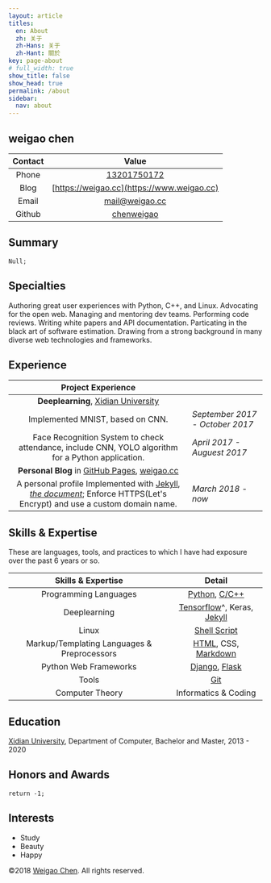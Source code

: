 ```yaml
---
layout: article
titles:
  en: About
  zh: 关于
  zh-Hans: 关于
  zh-Hant: 關於
key: page-about
# full_width: true
show_title: false
show_head: true
permalink: /about
sidebar:
  nav: about
---
```


weigao chen
-------------------------



| Contact |                    Value                    |
| :-----: | :-----------------------------------------: |
|  Phone  |      [13201750172](tel://13201750172)       |
|  Blog   | [https://weigao.cc](https://www.weigao.cc)  |
|  Email  |              <mail@weigao.cc>               |
| Github  | [chenweigao](https://github.com/chenweigao) |

Summary
--------

`Null;`


Specialties
-------

Authoring great user experiences with Python, C++, and Linux. Advocating for the open web. Managing and mentoring dev teams. Performing code reviews.
	Writing white papers and API documentation. Particating in the black art of software estimation. Drawing from a strong background in many diverse web technologies and frameworks.


Experience
-------

|                      Project Experience                      |                                  |
| :----------------------------------------------------------: | :------------------------------- |
| **Deeplearning**, [Xidian University](http://www.xidian.edu.cn/) |                                  |
|               Implemented MNIST, based on CNN.               | *September  2017 - October 2017* |
| Face Recognition System to check attendance, include CNN, YOLO algorithm for a Python application. | *April 2017 - Auguest 2017*      |
| **Personal Blog** in [GitHub Pages](https://pages.github.com/), [weigao.cc](http://weigao.cc) |                                  |
| A personal profile Implemented with [Jekyll](https://jekyllrb.com/), [*the document*](https://www.weigao.cc/2018/02/02/jekyll.html); Enforce HTTPS(Let's Encrypt) and use a custom domain name. | *March 2018 - now*               |

Skills & Expertise
------------------

These are languages, tools, and practices to which I have had exposure over the
past 6 years or so. 

|             Skills & Expertise              |                            Detail                            |
| :-----------------------------------------: | :----------------------------------------------------------: |
|            Programming Languages            | [Python](https://www.weigao.cc/all?tag=Python), [C/C++](https://www.weigao.cc/2018/04/19/newcpp.html) |
|                Deeplearning                 | [Tensorflow](https://www.weigao.cc/all?tag=Deeplearning)^, Keras, [Jekyll](https://www.weigao.cc/2018/02/02/jekyll.html) |
|                    Linux                    | [Shell Script](https://github.com/chenweigao/_code/tree/master/Test_Shell) |
| Markup/Templating Languages & Preprocessors | [HTML](http://developers.whatwg.org), CSS, [Markdown](http://daringfireball.net/projects/markdown) |
|            Python Web Frameworks            | [Django](https://github.com/chenweigao/djangosite), [Flask](https://www.weigao.cc/2018/04/13/flask.html) |
|                    Tools                    |       [Git](https://www.weigao.cc/2018/02/01/git.html)       |
|               Computer Theory               |                     Informatics & Coding                     |


Education
-------

[Xidian University](http://www.xidian.edu.cn/), Department of Computer, Bachelor and Master, 2013 - 2020 


Honors and Awards
-----------------

`return -1;`


Interests
---------

- Study
- Beauty
- Happy

©2018 [Weigao Chen](http://weigao.cc). All rights reserved. 